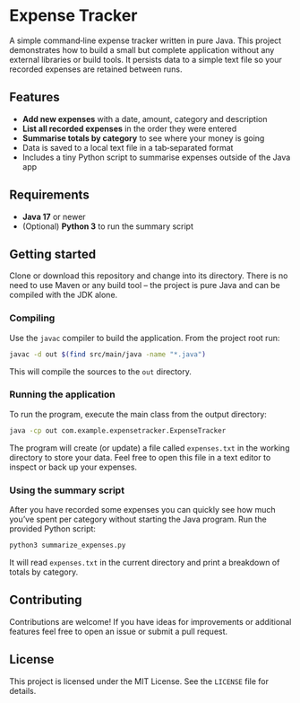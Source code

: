 # Expense Tracker

A simple command‑line expense tracker written in pure Java. This
project demonstrates how to build a small but complete application
without any external libraries or build tools. It persists data to
a simple text file so your recorded expenses are retained between runs.

## Features

- **Add new expenses** with a date, amount, category and description
- **List all recorded expenses** in the order they were entered
- **Summarise totals by category** to see where your money is going
- Data is saved to a local text file in a tab‑separated format
- Includes a tiny Python script to summarise expenses outside of the Java app

## Requirements

- **Java 17** or newer
- (Optional) **Python 3** to run the summary script

## Getting started

Clone or download this repository and change into its directory. There
is no need to use Maven or any build tool – the project is pure
Java and can be compiled with the JDK alone.

### Compiling

Use the `javac` compiler to build the application. From the project
root run:

```sh
javac -d out $(find src/main/java -name "*.java")
```

This will compile the sources to the `out` directory.

### Running the application

To run the program, execute the main class from the output
directory:

```sh
java -cp out com.example.expensetracker.ExpenseTracker
```

The program will create (or update) a file called `expenses.txt` in
the working directory to store your data. Feel free to open this
file in a text editor to inspect or back up your expenses.

### Using the summary script

After you have recorded some expenses you can quickly see how much
you’ve spent per category without starting the Java program. Run the
provided Python script:

```sh
python3 summarize_expenses.py
```

It will read `expenses.txt` in the current directory and print a
breakdown of totals by category.

## Contributing

Contributions are welcome! If you have ideas for improvements or
additional features feel free to open an issue or submit a pull
request.

## License

This project is licensed under the MIT License. See the `LICENSE` file for details.